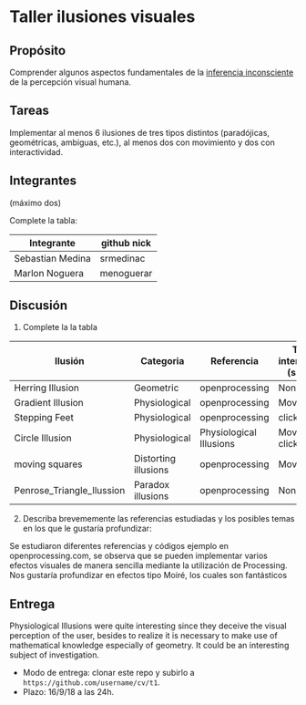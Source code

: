 # Taller ilusiones visuales

## Propósito

Comprender algunos aspectos fundamentales de la [inferencia inconsciente](https://github.com/VisualComputing/Cognitive) de la percepción visual humana.

## Tareas

Implementar al menos 6 ilusiones de tres tipos distintos (paradójicas, geométricas, ambiguas, etc.), al menos dos con movimiento y dos con interactividad.

## Integrantes
(máximo dos)

Complete la tabla:

| Integrante | github nick |
|------------|-------------|
|    Sebastian Medina        |     srmedinac        |
|     Marlon Noguera         |     menoguerar       |

## Discusión

1. Complete la la tabla

| Ilusión | Categoria | Referencia | Tipo de interactividad (si aplica) | URL código base (si aplica) |
|---------|-----------|------------|------------------------------------|-----------------------------|
|    Herring Illusion     |   Geometric        |    openprocessing     |  None                                  |              https://www.openprocessing.org/sketch/168636               |
|   Gradient Illusion      |    Physiological       |      openprocessing      |            Movement                        |   https://www.openprocessing.org/sketch/168577                          |
|   Stepping Feet      |    Physiological       |    openprocessing        |      clickable                              |     https://www.openprocessing.org/sketch/168574                        |
|    Circle Illusion     |  Physiological         |    Physiological Illusions         |    Movement && clickable                       |                             |
|    moving squares   |     Distorting illusions      |      openprocessing      |    Movement                                |       https://www.openprocessing.org/sketch/546302                      |
|    Penrose_Triangle_Ilussion |      Paradox illusions     |     openprocessing       |              None                 |    https://www.openprocessing.org/sketch/375565                         |

2. Describa brevememente las referencias estudiadas y los posibles temas en los que le gustaría profundizar:

Se estudiaron diferentes referencias y códigos ejemplo en openprocessing.com, se observa que se pueden implementar varios efectos visuales de manera sencilla mediante la utilización de Processing. Nos gustaría profundizar en efectos tipo Moiré, los cuales son fantásticos
## Entrega

Physiological Illusions were quite interesting since they deceive the visual perception of the user, besides to realize it is necessary to make use of mathematical knowledge especially of geometry. It could be an interesting subject of investigation.

* Modo de entrega: clonar este repo y subirlo a `https://github.com/username/cv/t1`.
* Plazo: 16/9/18 a las 24h.
